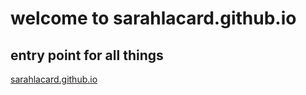 # welcome to sarahlacard.github.io
## entry point for all things
<a href="https://sarahlacard.github.io">sarahlacard.github.io</a>
